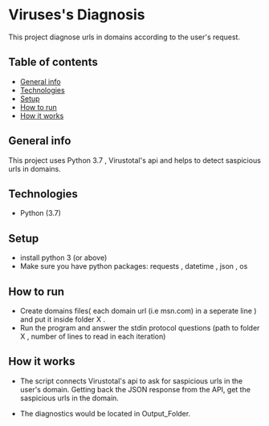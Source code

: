 # Viruses's Diagnosis
This project diagnose urls in domains according to the user's request.


## Table of contents
* [General info](#general-info)
* [Technologies](#technologies)
* [Setup](#setup)
* [How to run](#how-to-run)
* [How it works](#how-it-works)


## General info
This project uses Python 3.7 , Virustotal's api and helps to detect saspicious urls in domains.

## Technologies
* Python (3.7) 

## Setup
* install python 3 (or above)
* Make sure you have python packages: requests , datetime , json , os
 
## How to run
* Create domains files( each domain url (i.e msn.com) in a seperate line ) and put it inside folder X .
* Run the program and answer the stdin protocol questions (path to folder X , number of lines to read in each iteration)

## How it works
* The script connects Virustotal's api to ask for saspicious urls in the user's domain. Getting back the JSON response from the API, get the saspicious urls in the domain.

* The diagnostics would be located in Output_Folder.
